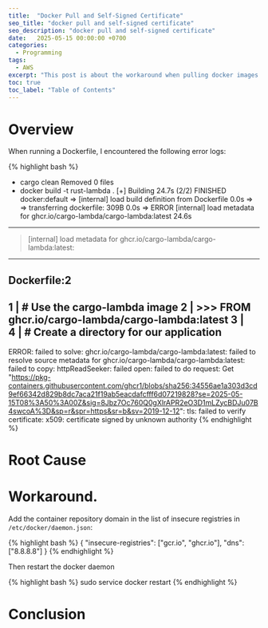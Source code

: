 ```yaml
---
title:  "Docker Pull and Self-Signed Certificate"
seo_title: "docker pull and self-signed certificate"
seo_description: "docker pull and self-signed certificate"
date:   2025-05-15 00:00:00 +0700
categories:
  - Programming
tags:
  - AWS
excerpt: "This post is about the workaround when pulling docker images using self-signed certificate..."
toc: true
toc_label: "Table of Contents"
---
```

# Overview

When running a Dockerfile, I encountered the following error logs:

{% highlight bash %}
+ cargo clean
     Removed 0 files
+ docker build -t rust-lambda .
[+] Building 24.7s (2/2) FINISHED                                                                                                                        docker:default
 => [internal] load build definition from Dockerfile                                                                                                               0.0s
 => => transferring dockerfile: 309B                                                                                                                               0.0s
 => ERROR [internal] load metadata for ghcr.io/cargo-lambda/cargo-lambda:latest                                                                                   24.6s
------
 > [internal] load metadata for ghcr.io/cargo-lambda/cargo-lambda:latest:
------
Dockerfile:2
--------------------
   1 |     # Use the cargo-lambda image
   2 | >>> FROM ghcr.io/cargo-lambda/cargo-lambda:latest
   3 |     
   4 |     # Create a directory for our application
--------------------
ERROR: failed to solve: ghcr.io/cargo-lambda/cargo-lambda:latest: failed to resolve source metadata for ghcr.io/cargo-lambda/cargo-lambda:latest: failed to copy: httpReadSeeker: failed open: failed to do request: Get "https://pkg-containers.githubusercontent.com/ghcr1/blobs/sha256:34556ae1a303d3cd9ef66342d829b8dc7aca21f19ab5eacdafcfff6d07219828?se=2025-05-15T08%3A50%3A00Z&sig=8Jbz7Oc760Q0gXlrAPR2eO3D1mLZycBDJu07B4swcoA%3D&sp=r&spr=https&sr=b&sv=2019-12-12": tls: failed to verify certificate: x509: certificate signed by unknown authority
{% endhighlight %}

# Root Cause
<TBC>

# Workaround.
Add the container repository domain in the list of insecure registries in `/etc/docker/daemon.json`:

{% highlight bash %}
{
        "insecure-registries": ["gcr.io", "ghcr.io"],
        "dns": ["8.8.8.8"]
}
{% endhighlight %}

Then restart the docker daemon

{% highlight bash %}
sudo service docker restart
{% endhighlight %}

# Conclusion
<TBC>
